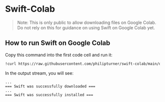 # Swift-Colab

> Note: This is only public to allow downloading files on Google Colab. Do not rely on this for guidance on using Swift on Google Colab yet.

## How to run Swift on Google Colab

Copy this command into the first code cell and run it:

```bash
!curl https://raw.githubusercontent.com/philipturner/swift-colab/main/download_swift.sh --output download_swift.sh && bash download_swift.sh
```

In the output stream, you will see:

```
...
=== Swift was successfully downloaded ===
...
=== Swift was successfully installed ===
```
